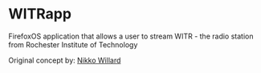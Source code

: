 WITRapp
=======

FirefoxOS application that allows a user to stream WITR - the radio station from Rochester Institute of Technology

Original concept by: [Nikko Willard](https://github.com/themidnightowl)
